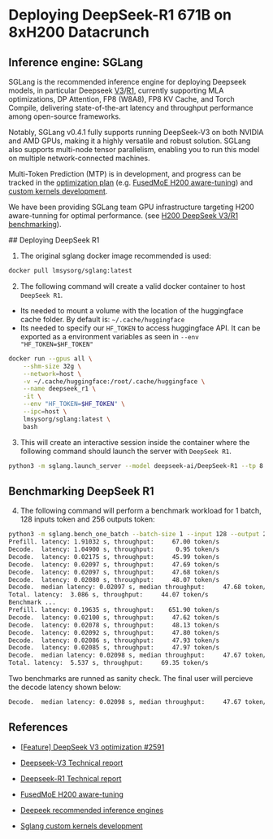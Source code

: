 # Deploying DeepSeek-R1 671B on 8xH200 Datacrunch

## Inference engine: SGLang
SGLang is the recommended inference engine for deploying Deepseek models, in particular Deepseek [V3](https://github.com/deepseek-ai/DeepSeek-V3/blob/main/DeepSeek_V3.pdf)/[R1](https://github.com/deepseek-ai/DeepSeek-R1/blob/main/DeepSeek_R1.pdf), currently supporting MLA optimizations, DP Attention, FP8 (W8A8), FP8 KV Cache, and Torch Compile, delivering state-of-the-art latency and throughput performance among open-source frameworks.

Notably, SGLang v0.4.1 fully supports running DeepSeek-V3 on both NVIDIA and AMD GPUs, making it a highly versatile and robust solution. SGLang also supports multi-node tensor parallelism, enabling you to run this model on multiple network-connected machines.

Multi-Token Prediction (MTP) is in development, and progress can be tracked in the [optimization plan](https://github.com/sgl-project/sglang/issues/2591) (e.g. [FusedMoE H200 aware-tuning](https://github.com/sgl-project/sglang/issues/2471#event-15791112196)) and [custom kernels development](https://github.com/sgl-project/sglang/issues/2965).

We have been providing SGLang team GPU infrastructure targeting H200 aware-tunning for optimal performance. (see [H200 DeepSeek V3/R1 benchmarking](https://github.com/sgl-project/sglang/issues/2450)).

## Deploying DeepSeek R1
1. The original sglang docker image recommended is used:
```bash
docker pull lmsysorg/sglang:latest
```
2. The following command will create a valid docker container to host `DeepSeek R1`.
  - Its needed to mount a volume with the location of the huggingface cache folder. By default is: `~/.cache/huggingface`
  - Its needed to specify our `HF_TOKEN` to access huggingface API. It can be exported as a environment variables as seen in `--env "HF_TOKEN=$HF_TOKEN"`

```bash
docker run --gpus all \
    --shm-size 32g \
    --network=host \
    -v ~/.cache/huggingface:/root/.cache/huggingface \
    --name deepseek_r1 \
    -it \
    --env "HF_TOKEN=$HF_TOKEN" \
    --ipc=host \
    lmsysorg/sglang:latest \
    bash
```

3. This will create an interactive session inside the container where the following command should launch the server with `DeepSeek R1`.

```bash
python3 -m sglang.launch_server --model deepseek-ai/DeepSeek-R1 --tp 8 --trust-remote-code --enable-dp-attention
```

## Benchmarking DeepSeek R1

4. The following command will perform a benchmark workload for 1 batch, 128 inputs token and 256 outputs token:

```bash
python3 -m sglang.bench_one_batch --batch-size 1 --input 128 --output 256 --model deepseek-ai/DeepSeek-R1  --trust-remote-code --tp 8 --enable-torch-compile --torch-compile-max-bs 1
Prefill. latency: 1.91032 s, throughput:     67.00 token/s
Decode.  latency: 1.04900 s, throughput:      0.95 token/s
Decode.  latency: 0.02175 s, throughput:     45.99 token/s
Decode.  latency: 0.02097 s, throughput:     47.69 token/s
Decode.  latency: 0.02097 s, throughput:     47.68 token/s
Decode.  latency: 0.02080 s, throughput:     48.07 token/s
Decode.  median latency: 0.02097 s, median throughput:     47.68 token/s
Total. latency:  3.086 s, throughput:     44.07 token/s
Benchmark ...
Prefill. latency: 0.19635 s, throughput:    651.90 token/s
Decode.  latency: 0.02100 s, throughput:     47.62 token/s
Decode.  latency: 0.02078 s, throughput:     48.13 token/s
Decode.  latency: 0.02092 s, throughput:     47.80 token/s
Decode.  latency: 0.02086 s, throughput:     47.93 token/s
Decode.  latency: 0.02085 s, throughput:     47.97 token/s
Decode.  median latency: 0.02098 s, median throughput:     47.67 token/s
Total. latency:  5.537 s, throughput:     69.35 token/s

```

Two benchmarks are runned as sanity check. The final user will percieve the decode latency shown below:
```bash
Decode.  median latency: 0.02098 s, median throughput:     47.67 token/s
```

## References
- [[Feature] DeepSeek V3 optimization #2591](https://github.com/sgl-project/sglang/issues/2591)

- [Deepseek-V3 Technical report](https://github.com/deepseek-ai/DeepSeek-V3/blob/main/DeepSeek_V3.pdf)

- [Deepseek-R1 Technical report](https://github.com/deepseek-ai/DeepSeek-R1/blob/main/DeepSeek_R1.pdf)

- [FusedMoE H200 aware-tuning](https://github.com/sgl-project/sglang/issues/2471#event-15791112196)

- [Deepeek recommended inference engines](https://github.com/deepseek-ai/DeepSeek-V3/tree/main?tab=readme-ov-file#62-inference-with-sglang-recommended)

- [Sglang custom kernels development](https://github.com/sgl-project/sglang/issues/2965)
